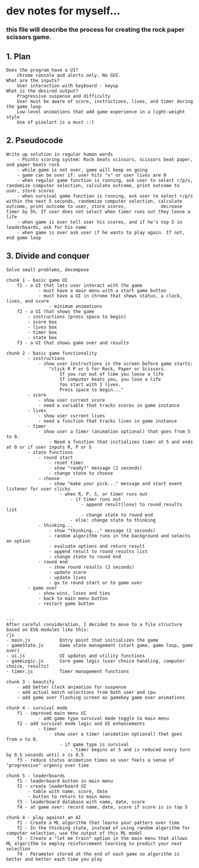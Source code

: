 # dev notes for myself...
### this file will describe the process for creating the rock paper scissors game.

## 1. Plan
    Does the program have a UI?
        chrome console and alerts only. No GUI.
    What are the inputs?
        User interaction with keyboard - keyup
    What is the desired output?
        Progressive suspense and difficulty
        User must be aware of score, instructions, lives, and timer during the game loop
        Low-level animations that add game experience in a light-weight style
        Use of pixelart is a must ::)
## 2. Pseudocode
    Write up solution in regular human words
        - Points scoring system: Rock beats scissors, scissors beat paper, and paper beats rock
        - while game is not over, game will keep on going
        - game can be over if: user hits "x" or user lives are 0
        - when regular game function is running, ask user to select r/p/s, randomize computer selection, calculate outcome, print outcome to user, store scores
        - when survival game function is running, ask user to select r/p/s within the next 5 seconds, randomize computer selection, calculate outcome, print outcome to user, store scores,             decrease timer by 5%. If user does not select when timer runs out they loose a life
        - when game is over tell user his scores, and if he's top 5 in leaderboards, ask for his name
        - when game is over ask user if he wants to play again. If not, end game loop
        
## 3. Divide and conquer
    Solve small problems, decompose

    chunk 1 - basic game UI
        f1 - a UI that lets user interact with the game
                - must have a main menu with a start game button
                - must have a UI in chrome that shows status, a clock, lives, and score
                    - minimum animations
        f2 - a UI that shows the game
            - instructions (press space to begin)
            - score box
            - lives box
            - timer box
            - state box
        f3 - a UI that shows game over and results

    chunk 2 - basic game functionality
            - instructions
                - show user instructions in the screen before game starts:
                    "click R P or S for Rock, Paper or Scissors. 
                        If you run out of time you loose a life
                        If computer beats you, you lose a life
                        You start with 3 lives.
                        Press space to begin..."
            - score
                - show user current score
                - need a variable that tracks scores in game instance
            - lives
                - show user current lives
                - need a function that tracks lives in game instance
            - timer
                - show user a timer (animation optional) that goes from 5 to 0.
                    - Need a function that initializes timer at 5 and ends at 0 or if user inputs R, P or S
            - state functions
                - round start
                    - reset timer
                    - show "ready?" message (2 seconds)
                    - change state to choose
                - choose
                    - show "make your pick..." message and start event listener for user clicks
                        - when R, P, S, or timer runs out
                            - if timer runs out
                                - append result(lose) to round_results list
                                - change state to round end
                            - else: change state to thinking
                - thinking...
                    - show "thinking..." message (2 seconds)
                    - random algorithm runs in the background and selects an option
                    - evaluate options and return result
                    - append result to round_results list
                    - change state to round end
                - round end
                    - show round results (2 seconds)
                    - update score
                    - update lives
                    - go to round start or to game over
            - game over
                - show wins, loses and ties
                - back to main menu button
                - restart game button


    ---
    After careful consideration, I decided to move to a file structure based on ES6 modules like this:
    /js
    - main.js           Entry point that initializes the game
    - gameState.js      Game state management (start game, game loop, game over)
    - ui.js             UI updates and utility functions
    - gameLogic.js      Core game logic (user choice handling, computer choice, results)
    - timer.js          Timer management functions

    chunk 3 - beautify
        - add better clock animation for suspense
        - add actual match selections from both user and cpu
        - add game over flashing screen as gameboy game over animations
        
    chunk 4 - survival mode
        f1 - improved main menu UI
                - add game type survival mode toggle to main menu
        f2 - add survival mode logic and UI enhancements
                - timer
                    - show user a timer (animation optional) that goes from x to 0.
                        - if game type is survival
                            - timer begins at 5 and is reduced every turn by 0.5 seconds until x is 0.5
        f3 - reduce status animation times so user feels a sense of "progressive" urgency over time

    chunk 5 - leaderboards
        f1 - leaderboard button in main menu
        f2 - create leaderboard UI
            - table with name, score, date
            - button to return to main menu
        f3 - leaderboard database with name, date, score
        f4 - at game over: record name, date, score if score is in top 5
    
    chunk 4 - play against an AI
        f1 - Create a ML algorithm that learns your patters over time
        f2 - In the thinking state, instead of using random algorithm for computer selection, use the output of this ML model
        f3 - Create a "let me train" option in the main menu that allows ML algorithm to employ reinforcement learning to predict your next selection
        f4 - Parameter stored at the end of each game so algorithm is better and better each time you play
